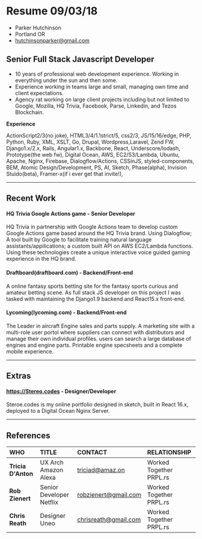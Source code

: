 # Resume 09/03/18

* Parker Hutchinson
* Portland OR
* hutchinsonparker@gmail.com

## Senior Full Stack Javascript Developer

* 10 years of professional web development experience. Working in everything under the sun and then some. 
* Experience working in teams large and small, managing own time and client expectations. 
* Agency rat working on large client projects including but not limited to Google, Mozilla, HQ Trivia, Facebook, Parse, Linkedin, and Tezos Blockchain. 

**Experience**

ActionScript2/3(no joke), HTML3/4/1.1strict/5, css2/3, JS/15/16/edge, PHP, Python, Ruby, XML, XSLT, Go, Drupal, Wordpress,Laravel, Zend FW, Django1.x/2.x, Rails, Angular1.x, Backbone, React, Underscore/lodash, Prototype(the web fw), Digital Ocean, AWS, EC2/S3/Lambda, Ubuntu, Apache, Nginx, Firebase, Dialogflow/Actions, CSSinJS, styled-components, BEM, Atomic Design/Development, PS, AI, Sketch, Phase(alpha), Invision Stuido(beta), Framer-x(if i ever get that invite!), 

---

## Recent Work


#### HQ Trivia Google Actions game - Senior Developer
HQ Trivia in partnership with Google Actions team to develop custom Google Actions game based around the HQ Trivia brand.
Using Dialogflow; A tool built by Google to facilitate training natural language assistants/appilications; a custom built API on AWS EC2/Lambda functions. Using these technologies create a unique interactive voice guided gaming experience in the HQ brand.

#### Draftboard(draftboard.com) - Backend/Front-end
A online fantasy sports betting site for the fantasy sports curious and amateur betting scene. As full stack JS developer on this project I was tasked with maintaining the Django1.9 backend and React15.x front-end. 

#### Lycoming(lycoming.com) - Backend/Front-end
The Leader in aircraft Engine sales and parts supply. A marketing site with a multi-role user portol where suppliers can connect with distributors and manage their own individual profiles. users can search a large database of engines and engine parts. Printable engine specsheets and a complete mobile experience. 

---

## Extras

#### https://Stereo.codes - Designer/Developer
Steroe.codes is my online portfolio designed in sketch, built in React 16.x, deployed to a Digital Ocean Nginx Server. 

---

## References

| WHO | TITLE | CONTACT | RELATIONSHIP |
| :---  | :---  | :---  | :---  |
| **Tricia D'Anton** | UX Arch Amazon Alexa | triciad@amaz.on | Worked Together PRPL.rs |
| **Rob Zienert** | Senior Developer Netflix | robzienert@gmail.com | Worked Together PRPL.rs |
|**Chris Reath** | Designer Uneo | chrisreath@gmail.com | Worked Together PRPL.rs |